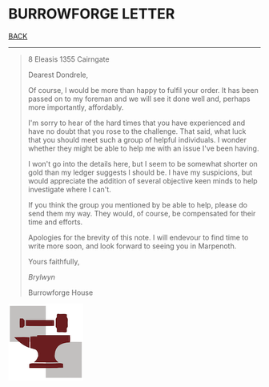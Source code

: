 # BURROWFORGE LETTER

[BACK](./CULTURE.md)

---

> 8 Eleasis 1355
> Cairngate
> 
> Dearest Dondrele, 
> 
> Of course, I would be more than happy to fulfil your order. It has been passed on to my foreman and we will see it done well and, perhaps more importantly, affordably. 
> 
> I'm sorry to hear of the hard times that you have experienced and have no doubt that you rose to the challenge. That said, what luck that you should meet such a group of helpful individuals. I wonder whether they might be able to help me with an issue I've been having. 
> 
> I won't go into the details here, but I seem to be somewhat shorter on gold than my ledger suggests I should be. I have my suspicions, but would appreciate the addition of several objective keen minds to help investigate where I can't. 
> 
> If you think the group you mentioned by be able to help, please do send them my way. They would, of course, be compensated for their time and efforts. 
> 
> Apologies for the brevity of this note. I will endevour to find time to write more soon, and look forward to seeing you in Marpenoth. 
> 
> Yours faithfully, 
> 
> *Brylwyn*
> 
> Burrowforge House

![Burrowforge](../ICONS/BURROWFORGE-LOGO-ICON.png)

